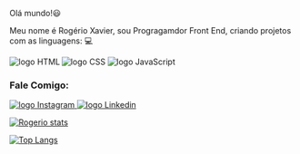 Olá mundo!:smiley:

Meu nome é Rogério Xavier, sou Progragamdor Front End, criando projetos com as linguagens: :computer:

<img align="left" src= "https://img.shields.io/badge/HTML5-E34F26?style=for-the-badge&logo=html5&logoColor=white" alt= "logo HTML"/>

<img src= "https://img.shields.io/badge/CSS3-1572B6?style=for-the-badge&logo=css3&logoColor=white" alt= "logo CSS"/>

<img src= "https://img.shields.io/badge/JavaScript-F7DF1E?style=for-the-badge&logo=javascript&logoColor=black" alt="logo JavaScript"/>


### Fale Comigo:


<p>
  <a href= "https//:instagram.com/rogerio_x">
    <img src="https://img.shields.io/badge/Instagram-E4405F?style=for-the-badge&logo=instagram&logoColor=white" alt="logo Instagram"/>
  </a>
  <a href="https://www.linkedin.com/in/rog%C3%A9rio-xavier-da-silva-901a44249/">
    <img src="https://img.shields.io/badge/LinkedIn-0077B5?style=for-the-badge&logo=linkedin&logoColor=white" alt="logo Linkedin"/>
  </a>
<p/>

[![Rogerio stats](https://github-readme-stats.vercel.app/api?username=Rogerioxavi13)](https://github.com/anuraghazra/github-readme-stats)

[![Top Langs](https://github-readme-stats.vercel.app/api/top-langs/?username=Rogerioxavi13)](https://github.com/anuraghazra/github-readme-stats)


